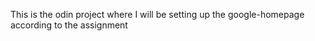 
This is the odin project where I will be setting up the google-homepage according to the assignment
